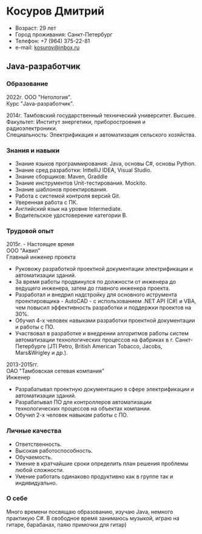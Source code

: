 # Косуров Дмитрий

- Возраст: 29 лет
- Город проживания: Санкт-Петербург
- Телефон: +7 (964) 375-22-81
- e-mail: kosurov@inbox.ru

## Java-разработчик
### Образование
2022г. ООО "Нетология".  
Курс "Java-разработчик".  

2014г. Тамбовский государственный технический университет. Высшее.  
Факультет: Институт энергетики, приборостроения и радиоэлектроники.  
Специальность: Электрификация и автоматизация сельского хозяйства.  

### Знания и навыки
* Знание языков программирования: Java, основы C#, основы Python.
* Знание сред разработки: InttelliJ IDEA, Visual Studio.
* Знание сборщиков: Maven, Graddle
* Знание инструментов Unit-тестирования. Mockito.
* Знание шаблонов проектирования.
* Работа с системой контроля версий Git.
* Уверенная работа с ПК.
* Английский язык на уровне Intermediate.
* Водительское удостоверение категории B.

### Трудовой опыт
2015г. - Настоящее время  
ООО "Аквил"  
Главный инженер проекта  

* Руковожу разработкой проектной документации электрификации и автоматизации зданий.
* За время работы продвинулся по должности от инженера до ведущего инженера, затем до главного инженера проекта.
* Разработал и внедрил надстройку для основного иструмента проектировщика - AutoCAD - с использованием .NET API (C#) и VBA, чем повысил эффективность разработки и поддержки проектов на 30%.
* Обучил 4-х человек навыками разработки проектной документации и работы с ПО.
* Участвовал в разработке и внедрении алгоритмов работы систем автоматизации технологических процессов на фабриках в г. Санкт-Петербурге (JTI Petro, British American Tobacco, Jacobs, Mars&Wrigley и др.).

2013-2015гг.  
ОАО "Тамбовская сетевая компания"  
Инженер  

* Разрабатывал проектную документацию в сфере электрификации и автоматизации зданий.
* Разрабатывал ПО для контроллеров автоматизации технологических процессов на объектах компании.
* Обучил 2-х человек навыкам работы с ПО.


### Личные качества
* Ответственность.
* Высокая работоспособность.
* Обучаемость.
* Умение в кратчайшие сроки определить план решения проблемы любой сложности. 
* Умение работать одинаково продуктивно как в группе так и индивидуально.

### О себе
Много времени посвящаю образованию, изучаю Java, немного практикую C#. В свободное время занимаюсь музыкой, играю на гитаре, барабанах, паяю примочки для гитар)

<!--
**kosurov/kosurov** is a ✨ _special_ ✨ repository because its `README.md` (this file) appears on your GitHub profile.

Here are some ideas to get you started:

- 🔭 I’m currently working on ...
- 🌱 I’m currently learning ...
- 👯 I’m looking to collaborate on ...
- 🤔 I’m looking for help with ...
- 💬 Ask me about ...
- 📫 How to reach me: ...
- 😄 Pronouns: ...
- ⚡ Fun fact: ...
-->
